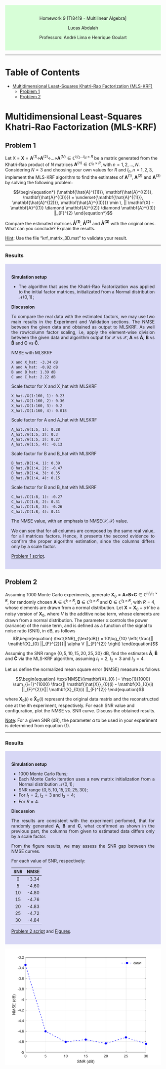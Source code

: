 <div style="background-color:rgb(100, 255, 100, 0.25); text-align:center; padding:20px">
<p> 
Homework 9 [TI8419 - Multilinear Algebra]

Lucas Abdalah

Professors: André Lima e Henrique Goulart

</p> 
</div>

- - - 

# Table of Contents
- [Multidimensional Least-Squares Khatri-Rao Factorization (MLS-KRF)](#multidimensional-least-squares-khatri-rao-factorization-mls-krf)
  - [Problem 1](#problem-1)
  - [Problem 2](#problem-2)

# Multidimensional Least-Squares Khatri-Rao Factorization (MLS-KRF)

## Problem 1

Let X = $\mathbf{X} = \mathbf{A}^{(1)} \diamond \mathbf{A}^{(2)} \diamond \dots \diamond \mathbf{A}^{(N)} \in \mathbb{C}^{I_{1}I_{2}\dots I_{N} \times R}$ be a matrix generated from the Khatri-Rao product of $N$ matrices $\mathbf{A}^{(n)} \in \mathbb{C}^{I_{n} \times R}$, with $n = 1, 2, \dots, N$. Considering $N = 3$ and choosing your own values for $R$ and $I_{n}, n = 1, 2, 3$, implement the MLS-KRF algorithm
to find the estimates of $\mathbf{A}^{(1)}$, $\mathbf{A}^{(2)}$ and $\mathbf{A}^{(3)}$ by solving the following problem:

$$\begin{equation*} 
(\mathbf{\hat{A}^{(1)}}, \mathbf{\hat{A}^{(2)}}, \mathbf{\hat{A}^{(3)}}) = \underset{\mathbf{\hat{A}^{(1)}}, \mathbf{\hat{A}^{(2)}}, \mathbf{\hat{A}^{(3)}}} \min \, || \mathbf{X} - \mathbf{A}^{(1)} \diamond \mathbf{A}^{(2)} \diamond \mathbf{A}^{(3)} ||_{F}^{2} \end{equation*}$$

Compare the estimated matrices $\mathbf{\hat{A}^{(1)}}$, $\mathbf{\hat{A}^{(2)}}$ and $\mathbf{\hat{A}^{(3)}}$ with the original ones. What can you conclude? Explain the results.

<u>Hint</u>: Use the file “krf_matrix_3D.mat” to validate your result.

---

### Results

<div style="background-color:rgba(0, 0, 200, 0.15); text-align:justify; padding:20px">
<p>

**Simulation setup**

- The algorithm that uses the Khatri-Rao Factorization was applied to the initial factor matrices, initializated from a Normal distribution $\mathcal{N}(0,\,1)\,$;

**Discussion**

To compare the real data with the estimated factors, we may use two main results in the Experiment and Validation sections. The NMSE between the given data and obtained as output to MLSKRF. As well the row/column factor scaling, i.e, apply the element-wise division between the given data and algorithm output for $\mathcal{X}$ vs $\mathcal{\hat{X}}$, $\mathbf{A}$ vs $\mathbf{\hat{A}}$, $\mathbf{B}$ vs $\mathbf{\hat{B}}$ and $\mathbf{C}$ vs $\mathbf{\hat{C}}$.

NMSE with MLSKRF
	
	X and X_hat: -3.34 dB 
	A and A_hat: -0.92 dB 
	B and B_hat: 1.39 dB 
	C and C_hat: 2.22 dB 

Scale factor for X and X_hat with MLSKRF

	X_hat./X(1:160, 1): 0.23 
	X_hat./X(1:160, 2): 0.36 
	X_hat./X(1:160, 3): 0.2 
	X_hat./X(1:160, 4): 0.018 

Scale factor for A and A_hat with MLSKRF
	
	A_hat./A(1:5, 1): 0.28 
	A_hat./A(1:5, 2): 0.3 
	A_hat./A(1:5, 3): 0.27 
	A_hat./A(1:5, 4): -0.13

Scale factor for B and B_hat with MLSKRF

	B_hat./B(1:4, 1): 0.39 
	B_hat./B(1:4, 2): -0.47 
	B_hat./B(1:4, 3): 0.35 
	B_hat./B(1:4, 4): 0.15

Scale factor for B and B_hat with MLSKRF
	
	C_hat./C(1:8, 1): -0.27 
	C_hat./C(1:8, 2): 0.31 
	C_hat./C(1:8, 3): -0.26 
	C_hat./C(1:8, 4): 0.11 

The NMSE value, with an emphasis to $\text{NMSE}(\mathcal{X}, \mathcal{\hat{X}})$ value.

We can see that for all columns are composed by the same real value, for all matrices factors. Hence, it presents the second evidence to confirm the proper algorithm estimation, since the columns differs only by a scale factor.

[Problem 1 script][1].

</p>
</div>

<!---------------------------------------------------------------------------->

## Problem 2 

Assuming 1000 Monte Carlo experiments, generate $\mathbf{X}_{0} = \mathbf{A} \diamond \mathbf{B} \diamond \mathbf{C} \in \mathbb{C}^{I_{1} I_{2} I_{3} \times R}$, for randomly chosen $\mathbf{A} \in \mathbb{C}^{I_{1} \times R}$, $\mathbf{B} \in \mathbb{C}^{I_{2} \times R}$ and $\mathbf{C} \in \mathbb{C}^{I_{3} \times R}$, with $R = 4$, whose elements are drawn from a normal distribution. Let $\mathbf{X} = \mathbf{X}_{0} + \alpha V$ be a noisy version of $\mathbf{X}_{0}$, where $V$ is the additive noise term, whose elements are drawn from a normal distribution. The parameter α controls the power (variance) of the noise term, and is defined as a function of the signal to noise ratio (SNR), in dB, as follows
$$\begin{equation} 
\text{SNR}_{\text{dB}} = 10\log_{10} \left( \frac{|| \mathbf{X}_{0} ||_{F}^{2}}{|| \alpha V ||_{F}^{2}} \right) 
\end{equation}$$

Assuming the SNR range $\{0, 5, 10, 15, 20, 25, 30\}$ dB, find the estimates $\mathbf{\hat{A}}$, $\mathbf{\hat{B}}$ and $\mathbf{\hat{C}}$ via the MLS-KRF algorithm, assuming $I_{1} = 2$, $I_{2} = 3$ and $I_{3} = 4$.

Let us define the normalized mean square error (NMSE) measure as follows

$$\begin{equation} 
\text{NMSE}(\mathbf{X}_{0} )= \frac{1}{1000} \sum_{i=1}^{1000}  \frac{|| \mathbf{\hat{X}}_{0}(i) - \mathbf{X}_{0}(i) ||_{F}^{2}}{|| \mathbf{X}_{0}(i) ||_{F}^{2}}
\end{equation}$$

where $\mathbf{X}_{0}(i)$ e $\mathbf{\hat{X}}_{0}(i)$ represent the original data matrix and the reconstructed one at the $i\text{th}$ experiment, respectively. For each SNR value and configuration, plot the NMSE vs. SNR curve. Discuss the obtained results. 

<u>Note</u>: For a given SNR (dB), the parameter α to be used in your experiment is determined
from equation (1).

---

### Results

<div style="background-color:rgba(0, 0, 200, 0.15); text-align:justify; padding:20px">
<p>

**Simulation setup**

- 1000 Monte Carlo Runs;
- Each Monte Carlo iteration uses a new matrix initialization from a Normal distribution $\mathcal{N}(0,\,1)\,$;
- SNR range $\{0, 5, 10, 15, 20, 25, 30\}$;
- For $I_{1} = 2$, $I_{2} = 3$ and $I_{3} = 4$;
- For $R = 4$.


**Discussion**

The results are consistent with the experiment perfomed, that for randomly generated $\mathbf{A}$, $\mathbf{B}$ and $\mathbf{C}$, what confirmed as shown in the previous part, the columns from given to estimated data differs only by a scale factor.

From the figure results, we may assess the SNR gap between the NMSE curves.

For each value of SNR, respectively:

| SNR 	| NMSE  |
| :---: | :---: |
| 0		| -3.34 |	
| 5		| -4.60 |	
| 10	| -4.80 |	
| 15	| -4.76 |	
| 20	| -4.83 |	
| 25	| -4.72 |	
| 30	| -4.84 |

[Problem 2 script][2] and [Figures][3].

</p>
</div>

<p align="center">
<img src="https://raw.githubusercontent.com/lucasabdalah/Courses-HWs/master/Master/TIP8419-ALGEBRA_LINEAR_E_MULTILINEAR/homework/hw9/code/figures/hw9-problem2.png" alt="Khatri-Rao Product Cost Figure" title="Khatri-Rao Product Cost Figure" width="512" />
</p>


<!---------------------------------------------------------------------------->

[1]: <https://github.com/lucasabdalah/Courses-HWs/blob/master/Master/TIP8419-ALGEBRA_LINEAR_E_MULTILINEAR/homework/hw9/code/hw9.m> (Problem 1 script)
[2]: <https://github.com/lucasabdalah/Courses-HWs/blob/master/Master/TIP8419-ALGEBRA_LINEAR_E_MULTILINEAR/homework/hw9/code/hw9_problem.m> (Problem 2 script)
[3]: <https://github.com/lucasabdalah/Courses-HWs/blob/master/Master/TIP8419-ALGEBRA_LINEAR_E_MULTILINEAR/homework/hw9/code/hw9.m> (Figures)